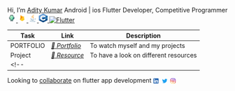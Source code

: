 
<!-- ![](https://komarev.com/ghpvc/?username=addiraw&label=Profile%20views&color=0e75b6&style=flat) -->



Hi, I’m [Adity Kumar](/Portfolio.md) Android | ios Flutter Developer, Competitive Programmer
<a href="https://developer.android.com" target="_blank"> <img src="assets/icons/android_icon.png" alt="Android" width="20" height="20"/> </a>
<a href="https://firebase.google.com" target="_blank"> <img src="assets/icons/firebase_icon.png" alt="Firebase" width="20" height="20"/> </a>
<a href="https://www.java.com" target="_blank"> <img src="assets/icons/java_icon.png" alt="Java" width="20" height="20"/> </a>
<a href="https://www.w3schools.com/cpp/" target="_blank"> <img src="assets/icons/cplusplus_icon.png" alt="C++" width="20" height="20"/> </a>
<a href="https://www,flutter.dev" target="_blank"> <img src="https://user-images.githubusercontent.com/46880800/141933299-9c44ad20-20e6-4ab2-9170-a3ecb7f132ed.png" alt="Flutter" width="20" height="20"/> </a>

<!-- Currently learning flutter framework [🔖](https://github.com/addiraw/addiraw/blob/master/Resource.md) -->

Task | Link | Description
|---|---|---
PORTFOLIO|*[👋 Portfolio](/Portfolio.md)*|To watch myself and my projects
Project|*[🔖 Resource](/Resource.md)*|To have a look on different resources
<!-- ||| -->



Looking to [collaborate](https://www.linkedin.com/in/addiraw/) on flutter app development  <a href="https://www.linkedin.com/in/addiraw/" target="_blank"><img align="center" src="assets/icons/linkedin_icon.png" alt="@" height="12" width="12" /></a>&nbsp;
<a href="https://twitter.com/Addiraw" target="_blank"><img align="center" src="assets/icons/twitter_icon.png" alt="@" height="12" width="12" /></a>&nbsp;
<a href="#" target="_blank"><img align="center" src="assets/icons/instagram_icon.png" alt="@" height="12" width="12" /></a>




<!-- 
<head>
  <meta charset="UTF-8">
  <meta name="description" content="Aditya Kumar">
  <meta name="keywords" content="Aditya Kumar github,github Aditya Kumar, github addiraw, addiraw github">
  <meta name="author" content="Aditya Kumar">
  <meta name="viewport" content="width=device-width, initial-scale=1.0">
</head>


<h3 align="center">Hi 👋,  I’m <a href="https://github.com/addiraw">Adity Kumar</a> </h3>
<h4 align="center">Android | ios Flutter Developer, Competitive Programmer</h3>

<p align="left"> <img src="https://komarev.com/ghpvc/?username=acash512&label=Profile%20views&color=0e75b6&style=flat" alt="acash512" /> </p>
 <div align="center">
- 👋 Hi, I’m <a href="https://github.com/addiraw">Adity Kumar</a> 
 <ul style="list-style-type:square">
  👀 I’m interested in Flutter development
    🌱 I’m currently learning flutter app development on different projects
  💞️ I’m looking to collaborate on flutter app development having focus on backend
 </ul>

<h3>Languages and Tools:</h3>
<p> 
<a href="https://developer.android.com" target="_blank"> <img src="pics/android_icon.png" alt="Android" width="50" height="50"/> </a> 
<a href="https://firebase.google.com" target="_blank"> <img src="pics/firebase_icon.png" alt="Firebase" width="50" height="50"/> </a> 
<a href="https://www.java.com" target="_blank"> <img src="pics/java_icon.png" alt="Java" width="50" height="50"/> </a> 
<a href="https://www.w3schools.com/cpp/" target="_blank"> <img src="pics/cplusplus_icon.png" alt="C++" width="45" height="50"/> </a> 
</p>
 <h5>Connect with me:</h5>
<p>
<a href="https://www.linkedin.com/in/addiraw/" target="_blank"><img align="center" src="pics/linkedin_icon.png" alt="@" height="20" width="20" /></a>&nbsp;
 <a href="https://twitter.com/Addiraw" target="_blank"><img align="center" src="pics/twitter_icon.png" alt="@" height="20" width="20" /></a>&nbsp;
<a href="#" target="_blank"><img align="center" src="pics/instagram_icon.png" alt="@" height="40" width="40" /></a>
</p>
</div> 

addiraws/addiraws is a ✨ special ✨ repository because its `README.md` (this file) appears on your GitHub profile.
You can click the Preview link to take a look at your changes.


 -->

